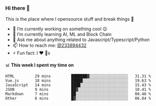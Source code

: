 ### Hi there 👋

<!--
**a233894432/a233894432** is a ✨ _special_ ✨ repository because its `README.md` (this file) appears on your GitHub profile.

Here are some ideas to get you started:

- 🔭 I’m currently working on ...
- 🌱 I’m currently learning ...
- 👯 I’m looking to collaborate on ...
- 🤔 I’m looking for help with ...
- 💬 Ask me about ...
- 📫 How to reach me: ...
- 😄 Pronouns: ...
- ⚡ Fun fact: ...
-->
 
 
This is the place where I opensource stuff and break things :rofl:

- 🔭 I’m currently working on something cool :wink:
- 🌱 I’m currently learning AI, ML and Block Chain
- 💬 Ask me about anything related to Javascript/Typescript/Python
- 📫 How to reach me: [@233894432](https://twitter.com/233894432)
- ⚡ Fun fact: I :heart: :dog:s

📊 **This week I spent my time on**
<!--START_SECTION:waka-->

```text
HTML         29 mins         ███████▓░░░░░░░░░░░░░░░░░   31.31 %
Vue.js       18 mins         █████░░░░░░░░░░░░░░░░░░░░   19.63 %
JavaScript   14 mins         ████░░░░░░░░░░░░░░░░░░░░░   15.43 %
JSON         9 mins          ██▓░░░░░░░░░░░░░░░░░░░░░░   10.41 %
Markdown     7 mins          ██░░░░░░░░░░░░░░░░░░░░░░░   08.46 %
Other        6 mins          █▓░░░░░░░░░░░░░░░░░░░░░░░   06.84 %
```

<!--END_SECTION:waka-->
